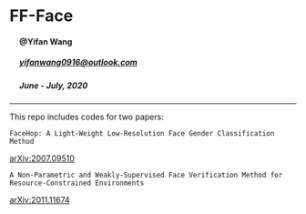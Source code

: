 # FF-Face
#### &emsp; @Yifan Wang
##### &emsp; yifanwang0916@outlook.com 
##### &emsp; June - July, 2020
***
This repo includes codes for two papers:  
```
FaceHop: A Light-Weight Low-Resolution Face Gender Classification Method
```
[arXiv:2007.09510](https://arxiv.org/abs/2007.09510)
```
A Non-Parametric and Weakly-Supervised Face Verification Method for Resource-Constrained Environments
```
[arXiv:2011.11674](https://arxiv.org/abs/2011.11674)


